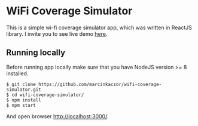 # WiFi Coverage Simulator

This is a simple wi-fi coverage simulator app, which was written in ReactJS library.
I invite you to see live demo [here](https://marcinkaczor.github.io/wifi-coverage-simulator/).

## Running locally

Before running app locally make sure that you have NodeJS version >= 8 installed.
```
$ git clone https://github.com/marcinkaczor/wifi-coverage-simulator.git
$ cd wifi-coverage-simulator/
$ npm install
$ npm start
```
And open browser [http://localhost:3000/](http://localhost:3000/).
